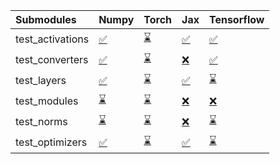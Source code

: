| Submodules       | Numpy                                                                                                                           | Torch                                                                                                                           | Jax                                                                                                                             | Tensorflow                                                                                                                      |
|:-----------------|:--------------------------------------------------------------------------------------------------------------------------------|:--------------------------------------------------------------------------------------------------------------------------------|:--------------------------------------------------------------------------------------------------------------------------------|:--------------------------------------------------------------------------------------------------------------------------------|
| test_activations | <a href="https://github.com/unifyai/ivy/runs/7897558938?check_suite_focus=true" rel="noopener noreferrer" target="_blank">✅</a> | <a href="https://github.com/unifyai/ivy/runs/7897559776?check_suite_focus=true" rel="noopener noreferrer" target="_blank">⌛</a> | <a href="https://github.com/unifyai/ivy/runs/7897560507?check_suite_focus=true" rel="noopener noreferrer" target="_blank">✅</a> | <a href="https://github.com/unifyai/ivy/runs/7897561492?check_suite_focus=true" rel="noopener noreferrer" target="_blank">✅</a> |
| test_converters  | <a href="https://github.com/unifyai/ivy/runs/7897559074?check_suite_focus=true" rel="noopener noreferrer" target="_blank">✅</a> | <a href="https://github.com/unifyai/ivy/runs/7897559921?check_suite_focus=true" rel="noopener noreferrer" target="_blank">⌛</a> | <a href="https://github.com/unifyai/ivy/runs/7897560650?check_suite_focus=true" rel="noopener noreferrer" target="_blank">❌</a> | <a href="https://github.com/unifyai/ivy/runs/7897561609?check_suite_focus=true" rel="noopener noreferrer" target="_blank">✅</a> |
| test_layers      | <a href="https://github.com/unifyai/ivy/runs/7897559185?check_suite_focus=true" rel="noopener noreferrer" target="_blank">✅</a> | <a href="https://github.com/unifyai/ivy/runs/7897560040?check_suite_focus=true" rel="noopener noreferrer" target="_blank">⌛</a> | <a href="https://github.com/unifyai/ivy/runs/7897560871?check_suite_focus=true" rel="noopener noreferrer" target="_blank">✅</a> | <a href="https://github.com/unifyai/ivy/runs/7897561768?check_suite_focus=true" rel="noopener noreferrer" target="_blank">⌛</a> |
| test_modules     | <a href="https://github.com/unifyai/ivy/runs/7897559335?check_suite_focus=true" rel="noopener noreferrer" target="_blank">⌛</a> | <a href="https://github.com/unifyai/ivy/runs/7897560152?check_suite_focus=true" rel="noopener noreferrer" target="_blank">⌛</a> | <a href="https://github.com/unifyai/ivy/runs/7897561039?check_suite_focus=true" rel="noopener noreferrer" target="_blank">❌</a> | <a href="https://github.com/unifyai/ivy/runs/7897561912?check_suite_focus=true" rel="noopener noreferrer" target="_blank">❌</a> |
| test_norms       | <a href="https://github.com/unifyai/ivy/runs/7897559478?check_suite_focus=true" rel="noopener noreferrer" target="_blank">⌛</a> | <a href="https://github.com/unifyai/ivy/runs/7897560279?check_suite_focus=true" rel="noopener noreferrer" target="_blank">⌛</a> | <a href="https://github.com/unifyai/ivy/runs/7897561177?check_suite_focus=true" rel="noopener noreferrer" target="_blank">❌</a> | <a href="https://github.com/unifyai/ivy/runs/7897562043?check_suite_focus=true" rel="noopener noreferrer" target="_blank">⌛</a> |
| test_optimizers  | <a href="https://github.com/unifyai/ivy/runs/7897559632?check_suite_focus=true" rel="noopener noreferrer" target="_blank">✅</a> | <a href="https://github.com/unifyai/ivy/runs/7897560392?check_suite_focus=true" rel="noopener noreferrer" target="_blank">⌛</a> | <a href="https://github.com/unifyai/ivy/runs/7897561337?check_suite_focus=true" rel="noopener noreferrer" target="_blank">✅</a> | <a href="https://github.com/unifyai/ivy/runs/7897562157?check_suite_focus=true" rel="noopener noreferrer" target="_blank">⌛</a> |